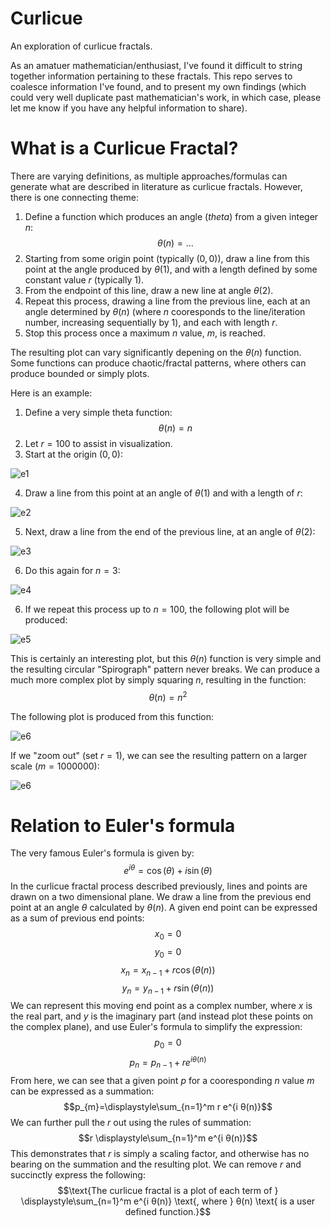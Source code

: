 # Curlicue
An exploration of curlicue fractals.

As an amatuer mathematician/enthusiast, I've found it difficult to string together information pertaining to these fractals. This repo serves to coalesce information I've found, and to present my own findings (which could very well duplicate past mathematician's work, in which case, please let me know if you have any helpful information to share).

# What is a Curlicue Fractal?
There are varying definitions, as multiple approaches/formulas can generate what are described in literature as curlicue fractals. However, there is one connecting theme:
1. Define a function which produces an angle (*theta*) from a given integer $`n`$:  $$θ(n)= ...$$
2. Starting from some origin point (typically $`(0, 0)`$), draw a line from this point at the angle produced by $`θ(1)`$, and with a length defined by some constant value $`r`$ (typically $`1`$).
3. From the endpoint of this line, draw a new line at angle $`θ(2)`$.
4. Repeat this process, drawing a line from the previous line, each at an angle determined by $`θ(n)`$ (where $`n`$ cooresponds to the line/iteration number, increasing sequentially by $`1`$), and each with length $`r`$.
5. Stop this process once a maximum $`n`$ value, $`m`$, is reached.

The resulting plot can vary significantly depening on the $`θ(n)`$ function. Some functions can produce chaotic/fractal patterns, where others can produce bounded or simply plots.

Here is an example:
1. Define a very simple theta function: $$θ(n)=n$$
2. Let $`r=100`$ to assist in visualization.
3. Start at the origin $`(0, 0)`$:

![e1](media/e1.png)

4. Draw a line from this point at an angle of $`θ(1)`$ and with a length of $`r`$:

![e2](media/e2.png)

5. Next, draw a line from the end of the previous line, at an angle of $`θ(2)`$:

![e3](media/e3.png)

6. Do this again for $`n=3`$:

![e4](media/e4.png)

6. If we repeat this process up to $`n=100`$, the following plot will be produced:

![e5](media/e5.png)

This is certainly an interesting plot, but this $`θ(n)`$ function is very simple and the resulting circular "Spirograph" pattern never breaks. We can produce a much more complex plot by simply squaring $`n`$, resulting in the function: $$θ(n)=n^2$$

The following plot is produced from this function:

![e6](media/e6.png)

If we "zoom out" (set $`r=1`$), we can see the resulting pattern on a larger scale ($`m=1000000`$):

![e6](media/e7.png)

# Relation to Euler's formula
The very famous Euler's formula is given by: $$e^{i θ}=\cos(θ) + i \sin(θ)$$
In the curlicue fractal process described previously, lines and points are drawn on a two dimensional plane. We draw a line from the previous end point at an angle $`θ`$ calculated by $`θ(n)`$. A given end point can be expressed as a sum of previous end points:
$$x_{0}=0$$
$$y_{0}=0$$
$$x_{n}=x_{n - 1} + r \cos(θ(n))$$
$$y_{n}=y_{n - 1} + r \sin(θ(n))$$
We can represent this moving end point as a complex number, where $`x`$ is the real part, and $`y`$ is the imaginary part (and instead plot these points on the complex plane), and use Euler's formula to simplify the expression:
$$p_{0}=0$$
$$p_{n}=p_{n - 1} + r e^{i θ(n)}$$
From here, we can see that a given point $`p`$ for a cooresponding $`n`$ value $`m`$ can be expressed as a summation: $$p_{m}=\displaystyle\sum_{n=1}^m r e^{i θ(n)}$$
We can further pull the $`r`$ out using the rules of summation: $$r \displaystyle\sum_{n=1}^m e^{i θ(n)}$$
This demonstrates that $`r`$ is simply a scaling factor, and otherwise has no bearing on the summation and the resulting plot. We can remove $`r`$ and succinctly express the following: $$\text{The curlicue fractal is a plot of each term of } \displaystyle\sum_{n=1}^m e^{i θ(n)} \text{, where } θ(n) \text{ is a user defined function.}$$
